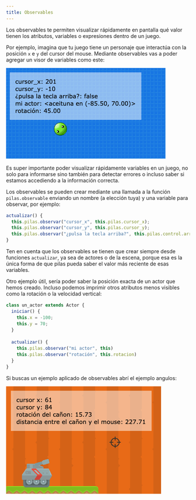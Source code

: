 ```yaml
---
title: Observables
---
```


Los observables te permiten visualizar rápidamente en pantalla qué valor tienen los atributos, variables o expresiones dentro de un juego.

Por ejemplo, imagina que tu juego tiene un personaje que interactúa con la posición `x` e `y` del cursor del mouse. Mediante observables vas a poder agregar un visor de variables como este:

![](imagenes/observables.assets/observables.png)

Es super importante poder visualizar rápidamente variables en un juego, no solo para informarse sino también para detectar errores o incluso saber si estamos accediendo a la información correcta.

Los observables se pueden crear mediante una llamada a la función `pilas.observable` enviando un nombre (a elección tuya) y una variable para observar, por ejemplo:

```typescript
actualizar() {
  this.pilas.observar("cursor_x", this.pilas.cursor_x);
  this.pilas.observar("cursor_y", this.pilas.cursor_y);
  this.pilas.observar("¿pulsa la tecla arriba?", this.pilas.control.arriba);
}
```

Ten en cuenta que los observables se tienen que crear siempre desde funciones `actualizar`, ya sea de actores o de la escena, porque esa es la única forma de que pilas pueda saber el valor más reciente de esas variables.

Otro ejemplo útil, sería poder saber la posición exacta de un actor que hemos creado. Incluso podemos imprimir otros atributos menos visibles como la rotación o la velocidad vertical:

```typescript
class un_actor extends Actor {
  iniciar() {
    this.x = -100;
    this.y = 70;
  }

  actualizar() {
    this.pilas.observar("mi actor", this)
    this.pilas.observar("rotación", this.rotacion)
  }
}
```

Si buscas un ejemplo aplicado de observables abrí el ejemplo angulos:

![](imagenes/observables.assets/ejemplo-observable.png)